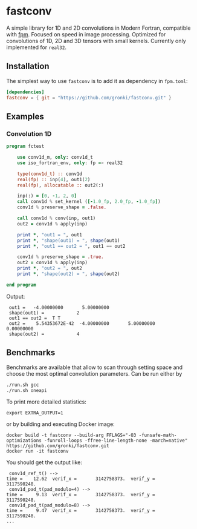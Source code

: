 # fastconv

A simple library for 1D and 2D convolutions in Modern Fortran, compatible with [fpm](https://fpm.fortran-lang.org/). Focused on speed in image processing. Optimized for convolutions of 1D, 2D and 3D tensors with small kernels. Currently only implemented for ``real32``.

## Installation

The simplest way to use ``fastconv`` is to add it as dependency in ``fpm.toml``:

```toml
[dependencies]
fastconv = { git = "https://github.com/gronki/fastconv.git" }
```

## Examples

### Convolution 1D

```fortran
program fctest

    use conv1d_m, only: conv1d_t
    use iso_fortran_env, only: fp => real32

    type(conv1d_t) :: conv1d
    real(fp) :: inp(4), out1(2)
    real(fp), allocatable :: out2(:)

    inp(:) = [0, -1, 2, 0]
    call conv1d % set_kernel ([-1.0_fp, 2.0_fp, -1.0_fp])
    conv1d % preserve_shape = .false.

    call conv1d % conv(inp, out1)
    out2 = conv1d % apply(inp)

    print *, "out1 = ", out1
    print *, "shape(out1) = ", shape(out1)
    print *, "out1 == out2 = ", out1 == out2

    conv1d % preserve_shape = .true.
    out2 = conv1d % apply(inp)
    print *, "out2 = ", out2
    print *, "shape(out2) = ", shape(out2)

end program
```

Output:

```
 out1 =   -4.00000000       5.00000000    
 shape(out1) =            2
 out1 == out2 =  T T
 out2 =    5.54353672E-42  -4.00000000       5.00000000       0.00000000    
 shape(out2) =            4
```

## Benchmarks

Benchmarks are available that allow to scan through setting space and choose the most optimal convolution parameters. Can be run either by

```sh
./run.sh gcc
./run.sh oneapi
```

To print more detailed statistics:

``export EXTRA_OUTPUT=1``

or by building and executing Docker image:

```
docker build -t fastconv --build-arg FFLAGS="-O3 -funsafe-math-optimizations -funroll-loops -ffree-line-length-none -march=native" https://github.com/gronki/fastconv.git
docker run -it fastconv
```

You should get the output like:

```
 conv1d_ref_t() --> 
time =    12.62  verif_x =       3142758373.  verif_y =       3117590248.
 conv1d_pad_t(pad_modulo=4) --> 
time =     9.13  verif_x =       3142758373.  verif_y =       3117590248.
 conv1d_pad_t(pad_modulo=8) --> 
time =     9.47  verif_x =       3142758373.  verif_y =       3117590248.
...
```
